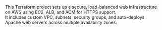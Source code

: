 This Terraform project sets up a secure, load-balanced web infrastructure on AWS using EC2, ALB, and ACM for HTTPS support.  
It includes custom VPC, subnets, security groups, and auto-deploys Apache web servers across multiple availability zones.
